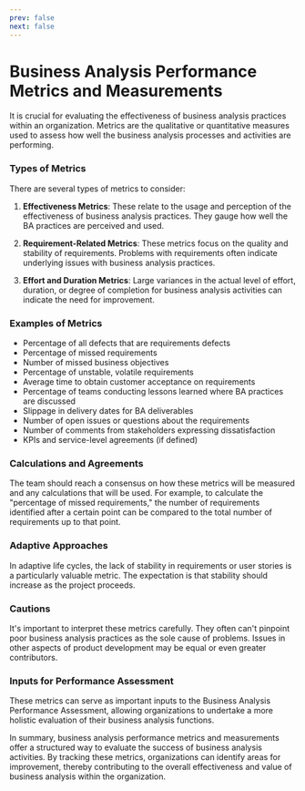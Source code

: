 ```yaml
---
prev: false
next: false
---
```


# Business Analysis Performance Metrics and Measurements

It is crucial for evaluating the effectiveness of business analysis practices within an organization. Metrics are the qualitative or quantitative measures used to assess how well the business analysis processes and activities are performing.

### Types of Metrics

There are several types of metrics to consider:

1. **Effectiveness Metrics**: These relate to the usage and perception of the effectiveness of business analysis practices. They gauge how well the BA practices are perceived and used.

2. **Requirement-Related Metrics**: These metrics focus on the quality and stability of requirements. Problems with requirements often indicate underlying issues with business analysis practices.

3. **Effort and Duration Metrics**: Large variances in the actual level of effort, duration, or degree of completion for business analysis activities can indicate the need for improvement.

### Examples of Metrics

- Percentage of all defects that are requirements defects
- Percentage of missed requirements
- Number of missed business objectives
- Percentage of unstable, volatile requirements
- Average time to obtain customer acceptance on requirements
- Percentage of teams conducting lessons learned where BA practices are discussed
- Slippage in delivery dates for BA deliverables
- Number of open issues or questions about the requirements
- Number of comments from stakeholders expressing dissatisfaction
- KPIs and service-level agreements (if defined)

### Calculations and Agreements

The team should reach a consensus on how these metrics will be measured and any calculations that will be used. For example, to calculate the "percentage of missed requirements," the number of requirements identified after a certain point can be compared to the total number of requirements up to that point.

### Adaptive Approaches

In adaptive life cycles, the lack of stability in requirements or user stories is a particularly valuable metric. The expectation is that stability should increase as the project proceeds.

### Cautions

It's important to interpret these metrics carefully. They often can't pinpoint poor business analysis practices as the sole cause of problems. Issues in other aspects of product development may be equal or even greater contributors.

### Inputs for Performance Assessment

These metrics can serve as important inputs to the Business Analysis Performance Assessment, allowing organizations to undertake a more holistic evaluation of their business analysis functions.

In summary, business analysis performance metrics and measurements offer a structured way to evaluate the success of business analysis activities. By tracking these metrics, organizations can identify areas for improvement, thereby contributing to the overall effectiveness and value of business analysis within the organization.
